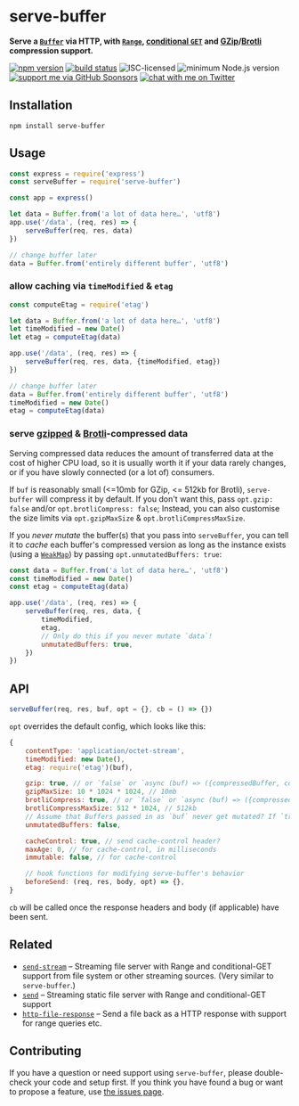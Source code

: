 # serve-buffer

**Serve a [`Buffer`](https://nodejs.org/api/buffer.html#buffer_class_buffer) via HTTP, with [`Range`](https://developer.mozilla.org/en-US/docs/Web/HTTP/Headers/Range), [conditional `GET`](https://developer.mozilla.org/en-US/docs/Web/HTTP/Headers/If-None-Match) and [GZip](https://developer.mozilla.org/en-US/docs/Glossary/GZip_compression)/[Brotli](https://developer.mozilla.org/en-US/docs/Glossary/brotli_compression) compression support.**

[![npm version](https://img.shields.io/npm/v/serve-buffer.svg)](https://www.npmjs.com/package/serve-buffer)
[![build status](https://api.travis-ci.org/derhuerst/serve-buffer.svg?branch=master)](https://travis-ci.org/derhuerst/serve-buffer)
![ISC-licensed](https://img.shields.io/github/license/derhuerst/serve-buffer.svg)
![minimum Node.js version](https://img.shields.io/node/v/serve-buffer.svg)
[![support me via GitHub Sponsors](https://img.shields.io/badge/support%20me-donate-fa7664.svg)](https://github.com/sponsors/derhuerst)
[![chat with me on Twitter](https://img.shields.io/badge/chat%20with%20me-on%20Twitter-1da1f2.svg)](https://twitter.com/derhuerst)


## Installation

```shell
npm install serve-buffer
```


## Usage

```js
const express = require('express')
const serveBuffer = require('serve-buffer')

const app = express()

let data = Buffer.from('a lot of data here…', 'utf8')
app.use('/data', (req, res) => {
	serveBuffer(req, res, data)
})

// change buffer later
data = Buffer.from('entirely different buffer', 'utf8')
```

### allow caching via `timeModified` & `etag`

```js
const computeEtag = require('etag')

let data = Buffer.from('a lot of data here…', 'utf8')
let timeModified = new Date()
let etag = computeEtag(data)

app.use('/data', (req, res) => {
	serveBuffer(req, res, data, {timeModified, etag})
})

// change buffer later
data = Buffer.from('entirely different buffer', 'utf8')
timeModified = new Date()
etag = computeEtag(data)
```

### serve [gzipped](https://en.wikipedia.org/wiki/Gzip) & [Brotli](https://en.wikipedia.org/wiki/Brotli)-compressed data

Serving compressed data reduces the amount of transferred data at the cost of higher CPU load, so it is usually worth it if your data rarely changes, or if you have slowly connected (or a lot of) consumers.

If `buf` is reasonably small (<=10mb for GZip, <= 512kb for Brotli), `serve-buffer` will compress it by default. If you don't want this, pass `opt.gzip: false` and/or `opt.brotliCompress: false`; Instead, you can also customise the size limits via `opt.gzipMaxSize` & `opt.brotliCompressMaxSize`.

If you *never mutate* the buffer(s) that you pass into `serveBuffer`, you can tell it to *cache* each buffer's compressed version as long as the instance exists (using a [`WeakMap`](https://developer.mozilla.org/en-US/docs/Web/JavaScript/Reference/Global_Objects/WeakMap)) by passing `opt.unmutatedBuffers: true`:

```js
const data = Buffer.from('a lot of data here…', 'utf8')
const timeModified = new Date()
const etag = computeEtag(data)

app.use('/data', (req, res) => {
	serveBuffer(req, res, data, {
		timeModified,
		etag,
		// Only do this if you never mutate `data`!
		unmutatedBuffers: true,
	})
})
```


## API

```js
serveBuffer(req, res, buf, opt = {}, cb = () => {})
```

`opt` overrides the default config, which looks like this:

```js
{
	contentType: 'application/octet-stream',
	timeModified: new Date(),
	etag: require('etag')(buf),

	gzip: true, // or `false` or `async (buf) => ({compressedBuffer, compressedEtag})`
	gzipMaxSize: 10 * 1024 * 1024, // 10mb
	brotliCompress: true, // or `false` or `async (buf) => ({compressedBuffer, compressedEtag})`
	brotliCompressMaxSize: 512 * 1024, // 512kb
	// Assume that Buffers passed in as `buf` never get mutated? If `true`, each compressed buffer & compressed ETag will be cached as long as the buffer instance exists.
	unmutatedBuffers: false,

	cacheControl: true, // send cache-control header?
	maxAge: 0, // for cache-control, in milliseconds
	immutable: false, // for cache-control

	// hook functions for modifying serve-buffer's behavior
	beforeSend: (req, res, body, opt) => {},
}
```

`cb` will be called once the response headers and body (if applicable) have been sent.


## Related

- [`send-stream`](https://github.com/nicolashenry/send-stream) – Streaming file server with Range and conditional-GET support from file system or other streaming sources. (Very similar to `serve-buffer`.)
- [`send`](https://github.com/pillarjs/send) – Streaming static file server with Range and conditional-GET support
- [`http-file-response`](https://github.com/mafintosh/http-file-response) – Send a file back as a HTTP response with support for range queries etc.


## Contributing

If you have a question or need support using `serve-buffer`, please double-check your code and setup first. If you think you have found a bug or want to propose a feature, use [the issues page](https://github.com/derhuerst/serve-buffer/issues).
